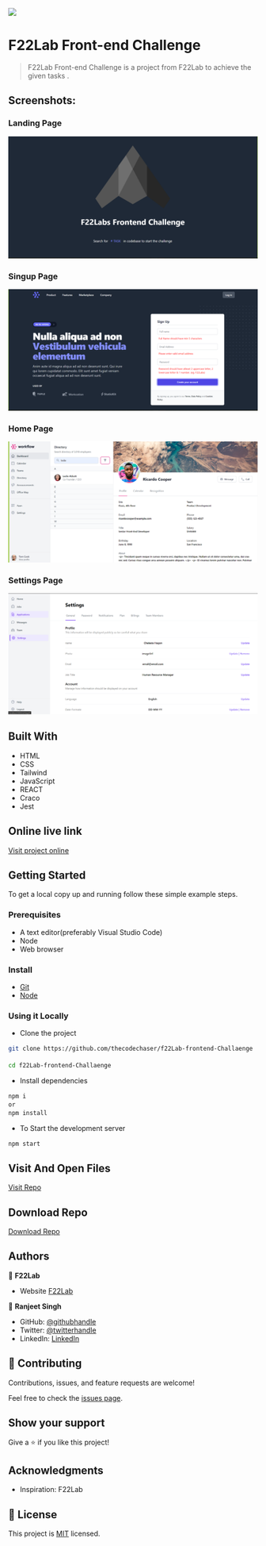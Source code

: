 ![](https://img.shields.io/badge/thecodechaser-blueviolet)

# F22Lab Front-end Challenge

> F22Lab Front-end Challenge is a project from F22Lab to achieve the given tasks .

## Screenshots:

### Landing Page

![screenshot](./src/assets/LandingPage.png)

### Singup Page

![screenshot](./src/assets/SingupPage.png)

### Home Page

![screenshot](./src/assets/HomePage.png)

### Settings Page

![screenshot](./src/assets/SettingsPage.png)

## Built With

- HTML
- CSS
- Tailwind
- JavaScript
- REACT
- Craco
- Jest

## Online live link

[Visit project online](https://f22-challenge-thecodechaser.netlify.app)

## Getting Started

To get a local copy up and running follow these simple example steps.

### Prerequisites
- A text editor(preferably Visual Studio Code)
- Node
- Web browser

### Install
- [Git](https://git-scm.com/downloads)
- [Node](https://nodejs.org/en/download/)

### Using it Locally

- Clone the project

```bash 
git clone https://github.com/thecodechaser/f22Lab-frontend-Challaenge

cd f22Lab-frontend-Challaenge
```

- Install dependencies

```bash
npm i 
or
npm install
```
- To Start the development server
```bash
npm start
```


## Visit And Open Files

[Visit Repo](https://github.com/thecodechaser/f22Lab-frontend-Challaenge)

## Download Repo

[Download Repo](https://github.com/thecodechaser/f22Lab-frontend-Challaenge/archive/refs/heads/main.zip)

## Authors

👤 **F22Lab**

- Website [F22Lab](https://www.f22labs.com)

👤 **Ranjeet Singh**

- GitHub: [@githubhandle](https://github.com/thecodechaser)
- Twitter: [@twitterhandle](https://twitter.com/thecodechaser)
- LinkedIn: [LinkedIn](https://linkedin.com/in/thecodechaser)


## 🤝 Contributing

Contributions, issues, and feature requests are welcome!

Feel free to check the [issues page](https://github.com/thecodechaser/f22Lab-frontend-Challaenge/issues).

## Show your support

Give a ⭐️ if you like this project!

## Acknowledgments

- Inspiration: F22Lab 

## 📝 License

This project is [MIT](./MIT.md) licensed.
